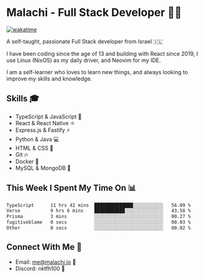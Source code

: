 # Malachi - Full Stack Developer 🚀🔥
[![wakatime](https://wakatime.com/badge/user/112ec769-e669-4b78-a46f-cf4343930741.svg)](https://wakatime.com/@112ec769-e669-4b78-a46f-cf4343930741)

A self-taught, passionate Full Stack developer from Israel 🇮🇱

I have been coding since the age of 13 and building with React since 2019, I use Linux (NixOS) as my daily driver, and Neovim for my IDE.

I am a self-learner who loves to learn new things, and always looking to improve my skills and knowledge.

## Skills 🎓
- TypeScript & JavaScript 💎
- React & React Native ⚛️
- Express.js & Fastify ⚡️
- Python & Java 💻
- HTML & CSS 🎨
- Git 🔥
- Docker 🐳
- MySQL & MongoDB 💾

## This Week I Spent My Time On 📊
<!--START_SECTION:waka-->

```txt
TypeScript      11 hrs 42 mins  ██████████████░░░░░░░░░░░   56.09 %
Verse           9 hrs 6 mins    ███████████░░░░░░░░░░░░░░   43.58 %
Prisma          3 mins          ░░░░░░░░░░░░░░░░░░░░░░░░░   00.27 %
fugitiveblame   0 secs          ░░░░░░░░░░░░░░░░░░░░░░░░░   00.03 %
Other           0 secs          ░░░░░░░░░░░░░░░░░░░░░░░░░   00.02 %
```

<!--END_SECTION:waka-->


## Connect With Me 📱
- Email: me@malachi.io 📧
- Discord: nktfh100 👾

